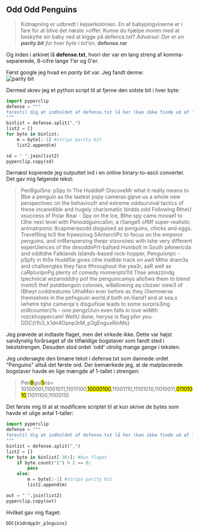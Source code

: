 ## Odd Odd Penguins
>Kidnapning er udbredt i kejserkolonien. En af babypingvinerne er i fare for at blive det næste >offer. Kunne du hjælpe moren med at beskytte sin baby ved at kigge på defence.txt?
>*Advarsel: Der er en **parity bit** for hver byte i txt'en.*
>**defense.rar**

Og inden i arkivet lå **defense.txt**, hvori der var en lang streng af komma-separerede, 8-cifre lange 1'er og 0'er.


Først google jeg hvad en *parity bit* var. Jeg fandt denne:\
![parity bit](https://www.tutorialspoint.com/assets/questions/media/15762/31_1.jpg)

Dermed skrev jeg et python script til at fjerne den sidste bit i hver byte:

```Python
import pyperclip
defense = """
forestil dig at indholdet af defense.txt lå her (kan ikke finde ud af filer i python...)
"""
binlist = defense.split(",")
list2 = []
for byte in binlist:
    m = byte[:-1] #strips parity bit
    list2.append(m)

sd = " ".join(list2)
pyperclip.copy(sd)
```
Dernæst kopierede jeg outputtet ind i en online binary-to-ascii converter.
Det gav mig følgende tekst:

>PenBgui5ns: pSpy In The HuddleP DiscoveMr what it really means to Bbe a penguin as the laatest pspy cameras gipve us a whole new perspectivec on the behavioufr and extreme oddsurvival tactics of these incaredible and hugely charismatiic birdds.odd Following RtheU xsuccess of Polar Bear - Spy on the Ice, Bthe spy cams movae1 to t3he next level with Penoddguinca5m, a r5ange5 ofMf super-realistic animatrponic 8capmerasodd disguised as penguins, chicks and eggs. Traveflling to3 the frpeezinxg 5AntarctiPc to focus on the emperor penguins, and intBerspersing theipr stzorsiiesi with tshe very different experUiences of the desoddePrt-bafsed Humbolt in South pAmericda and oddtdhe Falklands Islands-based rock-hopper, Penguixnpc - pSpfy in th5e Hudd5le gives cthe insi8de track on awll Mthe dram3a and challsengtes they face tfhroughout the yea3r, asR well as caRpturipnPg plenty of comedy momenpts1!d Thse amazzindg tpechnical wizarodddry pof the penguincamys allo5ws them to blend inwto5 thef potddenguin colonies, w8allowing aq clozser view3 of tBheyt coddreatures UthaMsn ever before as they i3wmmerse themselves in the pefngsuin world,d both on liiand1 and at sea,s iwhetre tqhe camerqa's disguifsse leads to some surpris3ing enRcounterz1s - one pengzUuin even falls in love wiMth rozckhoppercam! WellU done, heryse is flag pfor you: DDC{t1h3_k1dn4Opnp3rM_p3gEnguxRinMs}

Jeg prøvede at indtaste flaget, men det virkede ikke.
Dette var højst sandynelig forårsaget af de tilfældige bogstaver som fandt sted i tekststrengen.
Desuden stod ordet 'odd' utrolig mange gange i teksten.

Jeg undersøgte den binære tekst i defense.txt som dannede ordet "Penguins" altså det første ord.
Der bemærkede jeg, at de malplacerede bogstaver havde en lige mængde af 1-tallet i strengen:

>Pen<mark>B</mark>gui<mark>5</mark>ns=
10100001,11001011,11011100,<mark>10000100</mark>,11001110,11101010,11010011,<mark>01101010</mark>,11011100,11100110

Det første mig til at at modificere scriptet til at kun skrive de bytes som havde et ulige antal 1-taller:
```Python
import pyperclip
defense = """
forestil dig at indholdet af defense.txt lå her (kan ikke finde ud af filer i python...)
"""
binlist = defense.split(",")
list2 = []
for byte in binlist[-36:]: #kun flaget
    if byte.count("1") % 2 == 0:
        pass
    else:
        m = byte[:-1] #strips parity bit
        list2.append(m)

out = " ".join(list2)
pyperclip.copy(out)
```
Hvilket gav mig flaget:
```
DDC{k1dn4pp3r_p3nguins}
```